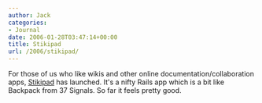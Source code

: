 ```yaml
---
author: Jack
categories:
- Journal
date: 2006-01-28T03:47:14+00:00
title: Stikipad
url: /2006/stikipad/
---
```


For those of us who like wikis and other online documentation/collaboration apps, [Stikipad](<http://www.stikipad.com/>) has launched. It's a nifty Rails app which is a bit like Backpack from 37 Signals. So far it feels pretty good.